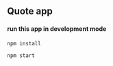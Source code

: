 ## Quote app

#### run this app in development mode

<!-- to installl all the development dependency -->

`npm install`

<!-- to start development server -->

`npm start`
